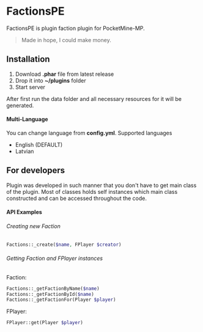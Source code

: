 # FactionsPE

FactionsPE is plugin faction plugin for PocketMine-MP.

> Made in hope, I could make money.

## Installation

1. Download **.phar** file from latest release
2. Drop it into **~/plugins** folder
3. Start server

After first run the data folder and all necessary resources for it will be generated.

#### Multi-Language

You can change language from **config.yml**. Supported languages

* English (DEFAULT)
* Latvian

## For developers

Plugin was developed in such manner that you don't have to get main class of the plugin. Most of classes holds self instances which 
main class constructed and can be accessed throughout the code.

#### API Examples

###### Creating new Faction
```php
Factions::_create($name, FPlayer $creator)
```

###### Getting Faction and FPlayer instances
Faction:
```php
Factions::_getFactionByName($name)
Factions::_getFactionById($name)
Factions::_getFactionFor(Player $player)
```
FPlayer:
```php
FPlayer::get(Player $player)
```
